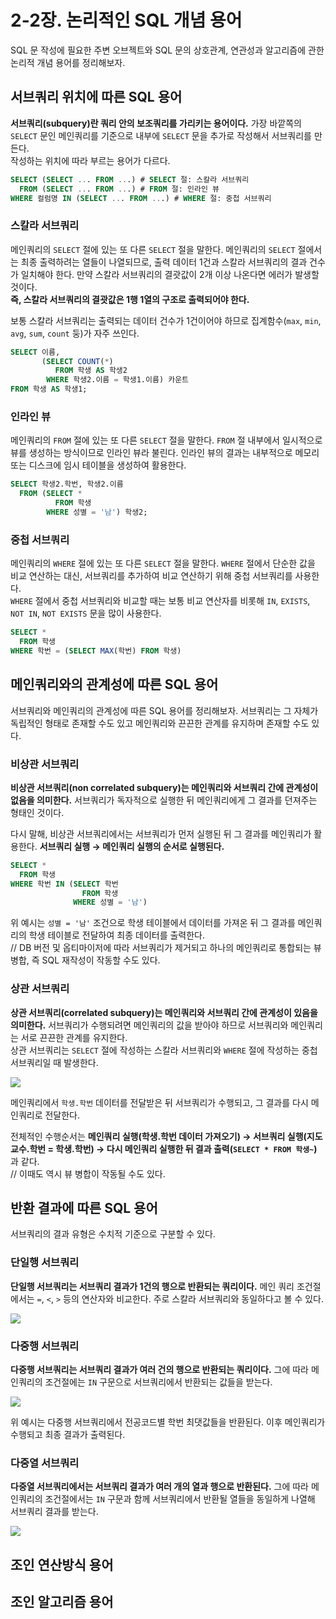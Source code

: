 # 2-2장. 논리적인 SQL 개념 용어
SQL 문 작성에 필요한 주변 오브젝트와 SQL 문의 상호관계, 연관성과 알고리즘에 관한 논리적 개념 용어를 정리해보자.

## 서브쿼리 위치에 따른 SQL 용어
**서브쿼리(subquery)란 쿼리 안의 보조쿼리를 가리키는 용어이다.** 가장 바깥쪽의 `SELECT` 문인 메인쿼리를 기준으로 내부에 `SELECT` 문을 추가로 작성해서 서브쿼리를 만든다.  
작성하는 위치에 따라 부르는 용어가 다르다.

```sql
SELECT (SELECT ... FROM ...) # SELECT 절: 스칼라 서브쿼리
  FROM (SELECT ... FROM ...) # FROM 절: 인라인 뷰
WHERE 컬럼명 IN (SELECT ... FROM ...) # WHERE 절: 중첩 서브쿼리
```

### 스칼라 서브쿼리
메인쿼리의 `SELECT` 절에 있는 또 다른 `SELECT` 절을 말한다. 메인쿼리의 `SELECT` 절에서는 최종 출력하려는 열들이 나열되므로, 출력 데이터 1건과 스칼라 서브쿼리의 결과 건수가 일치해야 한다. 만약 스칼라 서브쿼리의 결괏값이 2개 이상 나온다면 에러가 발생할 것이다.  
**즉, 스칼라 서브쿼리의 결괏값은 1행 1열의 구조로 출력되어야 한다.**

보통 스칼라 서브쿼리는 출력되는 데이터 건수가 1건이어야 하므로 집계함수(`max`, `min`, `avg`, `sum`, `count` 둥)가 자주 쓰인다.
```sql
SELECT 이름,
       (SELECT COUNT(*)
          FROM 학생 AS 학생2
        WHERE 학생2.이름 = 학생1.이름) 카운트
FROM 학생 AS 학생1;
```

### 인라인 뷰
메인쿼리의 `FROM` 절에 있는 또 다른 `SELECT` 절을 말한다. `FROM` 절 내부에서 일시적으로 뷰를 생성하는 방식이므로 인라인 뷰라 불린다. 인라인 뷰의 결과는 내부적으로 메모리 또는 디스크에 임시 테이블을 생성하여 활용한다.
```sql
SELECT 학생2.학번, 학생2.이름
  FROM (SELECT *
          FROM 학생
        WHERE 성별 = '남') 학생2;
```

### 중첩 서브쿼리
메인쿼리의 `WHERE` 절에 있는 또 다른 `SELECT` 절을 말한다. `WHERE` 절에서 단순한 값을 비교 연산하는 대신, 서브쿼리를 추가하여 비교 연산하기 위해 중첩 서브쿼리를 사용한다.  
`WHERE` 절에서 중첩 서브쿼리와 비교할 때는 보통 비교 연산자를 비롯해 `IN`, `EXISTS`, `NOT IN`, `NOT EXISTS` 문을 많이 사용한다.
```sql
SELECT *
  FROM 학생
WHERE 학번 = (SELECT MAX(학번) FROM 학생)
```

## 메인쿼리와의 관계성에 따른 SQL 용어
서브쿼리와 메인쿼리의 관계성에 따른 SQL 용어를 정리해보자. 서브쿼리는 그 자체가 독립적인 형태로 존재할 수도 있고 메인쿼리와 끈끈한 관계를 유지하며 존재할 수도 있다.

### 비상관 서브쿼리
**비상관 서브쿼리(non correlated subquery)는 메인쿼리와 서브쿼리 간에 관계성이 없음을 의미한다.** 서브쿼리가 독자적으로 실행한 뒤 메인쿼리에게 그 결과를 던져주는 형태인 것이다.

다시 말해, 비상관 서브쿼리에서는 서브쿼리가 먼저 실행된 뒤 그 결과를 메인쿼리가 활용한다. **서브쿼리 실행 → 메인쿼리 실행의 순서로 실행된다.**

```sql
SELECT *
  FROM 학생
WHERE 학번 IN (SELECT 학번
                FROM 학생
              WHERE 성별 = '남')
```
위 예시는 `성별 = '남'` 조건으로 학생 테이블에서 데이터를 가져온 뒤 그 결과를 메인쿼리의 학생 테이블로 전달하여 최종 데이터를 출력한다.  
// DB 버전 및 옵티마이저에 따라 서브쿼리가 제거되고 하나의 메인쿼리로 통합되는 뷰 병합, 즉 SQL 재작성이 작동할 수도 있다.

### 상관 서브쿼리
**상관 서브쿼리(correlated subquery)는 메인쿼리와 서브쿼리 간에 관계성이 있음을 의미한다.** 서브쿼리가 수행되려면 메인쿼리의 값을 받아야 하므로 서브쿼리와 메인쿼리는 서로 끈끈한 관계를 유지한다.  
상관 서브쿼리는 `SELECT` 절에 작성하는 스칼라 서브쿼리와 `WHERE` 절에 작성하는 중첩 서브쿼리일 때 발생한다.

![](https://velog.velcdn.com/images/songs4805/post/5012c5ba-21dc-4df2-b50b-2ca4de641d0c/image.jpg)

메인쿼리에서 `학생.학번` 데이터를 전달받은 뒤 서브쿼리가 수행되고, 그 결과를 다시 메인쿼리로 전달한다.

전체적인 수행순서는 **메인쿼리 실행(학생.학번 데이터 가져오기) → 서브쿼리 실행(지도교수.학번 = 학생.학번) → 다시 메인쿼리 실행한 뒤 결과 출력(`SELECT * FROM 학생~`)** 과 같다.  
// 이때도 역시 뷰 병합이 작동될 수도 있다.

## 반환 결과에 따른 SQL 용어
서브쿼리의 결과 유형은 수치적 기준으로 구분할 수 있다.

### 단일행 서브쿼리
**단일행 서브쿼리는 서브쿼리 결과가 1건의 행으로 반환되는 쿼리이다.** 메인 쿼리 조건절에서는 `=`, `<`, `>` 등의 연산자와 비교한다. 주로 스칼라 서브쿼리와 동일하다고 볼 수 있다.

![](https://velog.velcdn.com/images/songs4805/post/1d5c95c3-7df9-4a70-837c-63a889207234/image.jpeg)

### 다중행 서브쿼리
**다중행 서브쿼리는 서브쿼리 결과가 여러 건의 행으로 반환되는 쿼리이다.** 그에 따라 메인쿼리의 조건절에는 `IN` 구문으로 서브쿼리에서 반환되는 값들을 받는다.

![](https://velog.velcdn.com/images/songs4805/post/49405e35-2349-4888-bef4-c904f8ad6973/image.jpeg)

위 예시는 다중행 서브쿼리에서 전공코드별 학번 최댓값들을 반환된다. 이후 메인쿼리가 수행되고 최종 결과가 출력된다.

### 다중열 서브쿼리
**다중열 서브쿼리에서는 서브쿼리 결과가 여러 개의 열과 행으로 반환된다.** 그에 따라 메인쿼리의 조건절에서는 `IN` 구문과 함께 서브쿼리에서 반환될 열들을 동일하게 나열해 서브쿼리 결과를 받는다.

![](https://velog.velcdn.com/images/songs4805/post/7679c6de-dfab-44e3-a70e-f7d2f392fa65/image.jpeg)

## 조인 연산방식 용어
## 조인 알고리즘 용어